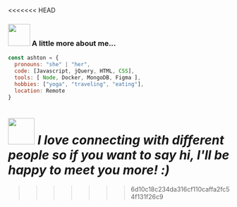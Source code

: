 
<<<<<<< HEAD

### <img src="https://media.giphy.com/media/VgCDAzcKvsR6OM0uWg/giphy.gif" width="50"> A little more about me...  

```javascript
const ashton = {
  pronouns: "she" | "her",
  code: [Javascript, jQuery, HTML, CSS],
  tools: [ Node, Docker, MongoDB, Figma ],
  hobbies: ["yoga", "traveling", "eating"],
  location: Remote
}
```

<img src="https://media.giphy.com/media/LnQjpWaON8nhr21vNW/giphy.gif" width="60"> <em><b>I love connecting with different people</b> so if you want to say <b>hi, I'll be happy to meet you more!</b> :)</em>
=======
>>>>>>> 6d10c18c234da316cf110caffa2fc54f131f26c9
